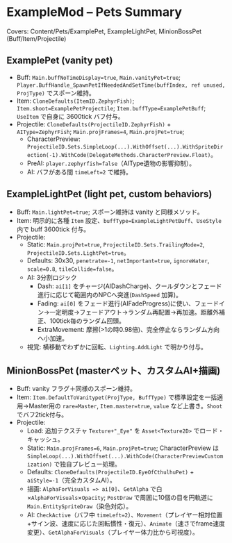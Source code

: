 # ExampleMod – Pets Summary

Covers: Content/Pets/ExamplePet, ExampleLightPet, MinionBossPet (Buff/Item/Projectile)

## ExamplePet (vanity pet)
- Buff: `Main.buffNoTimeDisplay=true`, `Main.vanityPet=true`; `Player.BuffHandle_SpawnPetIfNeededAndSetTime(buffIndex, ref unused, ProjType)` でスポーン維持。
- Item: `CloneDefaults(ItemID.ZephyrFish)`; `Item.shoot=ExamplePetProjectile`; `Item.buffType=ExamplePetBuff`; `UseItem` で自身に 3600tick バフ付与。
- Projectile: `CloneDefaults(ProjectileID.ZephyrFish)` + `AIType=ZephyrFish`; `Main.projFrames=4`, `Main.projPet=true`;
  - CharacterPreview: `ProjectileID.Sets.SimpleLoop(...).WithOffset(...).WithSpriteDirection(-1).WithCode(DelegateMethods.CharacterPreview.Float)`。
  - PreAI: `player.zephyrfish=false`（AIType遺物の影響抑制）。
  - AI: バフがある間 `timeLeft=2` で維持。

## ExampleLightPet (light pet, custom behaviors)
- Buff: `Main.lightPet=true`; スポーン維持は vanity と同様メソッド。
- Item: 明示的に各種 `Item` 設定、`buffType=ExampleLightPetBuff`、`UseStyle` 内で buff 3600tick 付与。
- Projectile:
  - Static: `Main.projPet=true`, `ProjectileID.Sets.TrailingMode=2`, `ProjectileID.Sets.LightPet=true`。
  - Defaults: 30x30, `penetrate=-1`, `netImportant=true`, `ignoreWater`, `scale=0.8`, `tileCollide=false`。
  - AI: 3分割ロジック
    - Dash: `ai[1]` をチャージ(AIDashCharge)、クールダウンとフェード進行に応じて範囲内のNPCへ突進(`DashSpeed` 加算)。
    - Fading: `ai[0]` をフェード進行(AIFadeProgress)に使い、フェードイン→一定明度→フェードアウト→ランダム再配置→再加速。距離外補正、100tick毎のランダム回頭。
    - ExtraMovement: 摩擦(>1の時0.98倍)、完全停止ならランダム方向へ小加速。
  - 視覚: 横移動でわずかに回転、`Lighting.AddLight` で明かり付与。

## MinionBossPet (masterペット、カスタムAI+描画)
- Buff: vanity フラグ＋同様のスポーン維持。
- Item: `Item.DefaultToVanitypet(ProjType, BuffType)` で標準設定を一括適用→Master用の `rare=Master`, `Item.master=true`, `value` など上書き。`Shoot` でバフ2tick付与。
- Projectile:
  - Load: 追加テクスチャ `Texture+"_Eye"` を `Asset<Texture2D>` でロード・キャッシュ。
  - Static: `Main.projFrames=6`, `Main.projPet=true`; CharacterPreview は `SimpleLoop(...).WithOffset(...).WithCode(CharacterPreviewCustomization)` で独自プレビュー処理。
  - Defaults: `CloneDefaults(ProjectileID.EyeOfCthulhuPet)` + `aiStyle=-1`（完全カスタムAI）。
  - 描画: `AlphaForVisuals => ai[0]`、`GetAlpha` で白×`AlphaForVisuals`×`Opacity`; `PostDraw` で周囲に10個の目を円軌道に `Main.EntitySpriteDraw`（染色対応）。
  - AI: `CheckActive`（バフ中 `timeLeft=2`）、`Movement`（プレイヤー相対位置+サイン波、速度に応じた回転慣性・復元）、`Animate`（速さでframe速度変更）、`GetAlphaForVisuals`（プレイヤー体力比から可視度）。
